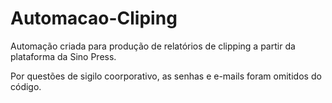 # Automacao-Cliping
Automação criada para produção de relatórios de clipping a partir da plataforma da Sino Press.

Por questões de sigilo coorporativo, as senhas e e-mails foram omitidos do código.
